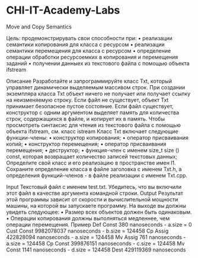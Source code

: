# CHI-IT-Academy-Labs
Move and Copy Semantics

Цель: продемонстрирувать  свои способности при:
• реализации семантики копирования для класса с ресурсом
• реализации семантики перемещения для класса с ресурсом
• определение операции обработки ресурсоемких в копирования и перемещения заданий
• получении данныех из текстового файла с помощью объекта ifstream

Описание
Разработайте и запрограммируйте класс Тхt, который управляет динамически выделяемым массивом строк. При создании экземпляра класса Тхt объект ничего не получает или получает ссылку на неизменяемую строку. Если файл не существует, объект Тхt принимает безопасное пустое состояние. Если файл существует, конструктор с одним аргументом выделяет память для количества строк, содержащихся в файле, и копирует их в память. Чтобы просмотреть синтаксис для чтения из текстового файла с помощью объекта ifstream, см. класс istream
Класс Тхt включает следующие функции-члены:
• конструктор копирования;
• оператор присваивания копий;
• конструктор перемещения;
• оператор присваивания перемещения;
• деструктор;
• функция-член с именем size_t size () const, которая возвращает количество записей текстовых данных;
Определите свой класс и его реализацию в пространстве имен l1. Сохраните определение класса в файле заголовка с именем Txt.h, а определения функций-членов - в файле реализации с именем Txt.cpp.

Input
Текстовый файл с именем test.txt. Убедитесь, что вы включили этот файл в качестве аргумента командной строки.
Output
Результат этой программы зависит от скорости и вычислительной мощности машины, на которой вы запускаете программу. На выходе вы должны увидеть следующее:
• Размер всех объектов должен быть одинаковым.
• Операции копирования должны выполняться медленнее, чем операции перемещения.
Пример
Def Const        380 nanoseconds - a.size = 0
Cust Const  9982078037 nanoseconds - b.size = 124458
Cp Assig      422828094 nanoseconds - a.size = 124458
Mv Assig            761 nanoseconds - a.size = 124458
Cp Const     399876151 nanoseconds - c.size = 124458
Mv Const          1141 nanoseconds - d.size = 124458
Dest           429119369 nanoseconds
